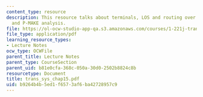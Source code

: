 ```yaml
---
content_type: resource
description: This resource talks about terminals, LOS and routing over the rail network,
  and P-MAKE analysis.
file: https://ol-ocw-studio-app-qa.s3.amazonaws.com/courses/1-221j-transportation-systems-fall-2004/b9264b4b5ed1f6573af6ba42728957c9_trans_sys_chap15.pdf
file_type: application/pdf
learning_resource_types:
- Lecture Notes
ocw_type: OCWFile
parent_title: Lecture Notes
parent_type: CourseSection
parent_uid: b81e0cfa-368c-050a-30d0-2502b8824c8b
resourcetype: Document
title: trans_sys_chap15.pdf
uid: b9264b4b-5ed1-f657-3af6-ba42728957c9
---
```

